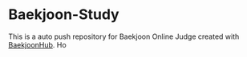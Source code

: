# Baekjoon-Study
This is a auto push repository for Baekjoon Online Judge created with [BaekjoonHub](https://github.com/BaekjoonHub/BaekjoonHub).
Ho
